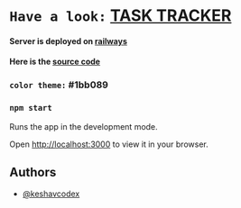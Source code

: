 # `Have a look:` [TASK TRACKER](https://task-tracker-z4.netlify.app)

#### Server is deployed on [railways](https://railway.app/)

#### Here is the [source code](https://github.com/keshavcodex/task-tracker-server)

### `color theme:` #1bb089

### `npm start`

Runs the app in the development mode.

Open [http://localhost:3000](http://localhost:3000) to view it in your browser.

## Authors

- [@keshavcodex](https://www.github.com/keshavcodex)
